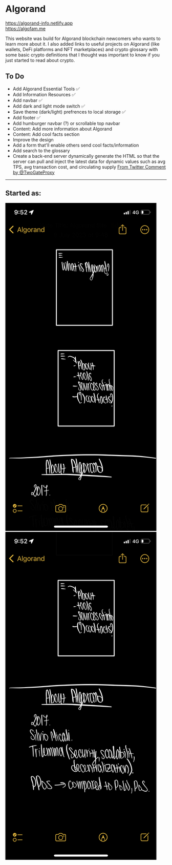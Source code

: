 # Algorand  
https://algorand-info.netlify.app  
https://algofam.me  

This website was build for Algorand blockchain newcomers who wants to learn more about it. I also added links to useful projects on Algorand (like wallets, DeFi platforms and NFT marketplaces) and crypto glossary with some basic crypto definitions that I thought was important to know if you just started to read about crypto.  

## To Do
- Add Algorand Essential Tools :white_check_mark:
- Add Information Resources :white_check_mark:
- Add navbar :white_check_mark:
- Add dark and light mode switch :white_check_mark:
- Save theme (dark/light) prefrences to local storage :white_check_mark:
- Add footer :white_check_mark:
- Add humburger navbar (?) or scrollable top navbar
- Content: Add more information about Algorand
- Content: Add cool facts section 
- Improve the design
- Add a form that'll enable others send cool facts/information
- Add search to the glossary
- Create a back-end server dynamically generate the HTML so that the server can pull and inject the latest data for dynamic values such as avg TPS, avg transaction cost, and circulating supply [From Twitter Comment by @TwoGateProxy](https://twitter.com/TwoGateProxy/status/1669946696309301248)
  
---
## Started as:  
![first](IMG_0608.png)  
![second](IMG_0609.png)
